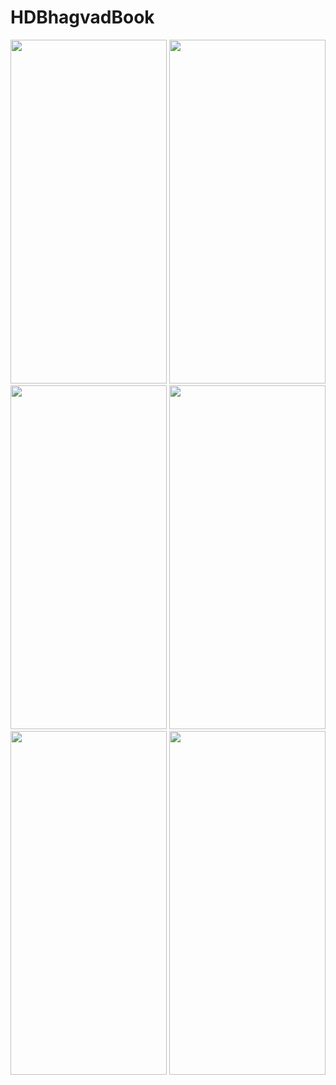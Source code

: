 # HDBhagvadBook

<img src="https://github.com/user-attachments/assets/f2aed646-ace7-4282-b144-e1b18e1d5cb3" width="250" height="550">
<img src="https://github.com/user-attachments/assets/062c41fc-3489-481a-b260-8ca852da446e" width="250" height="550">
<img src="https://github.com/user-attachments/assets/54d46f9a-b351-406e-9fab-c69df537a32e" width="250" height="550">
<img src="https://github.com/user-attachments/assets/8ca8bd76-09fb-45ba-8a84-f2962abf190b" width="250" height="550">
<img src="https://github.com/user-attachments/assets/1586b9b0-187d-4adc-b18d-121b23bb0ec8" width="250" height="550">
<img src="https://github.com/user-attachments/assets/596f719d-ac78-4b26-91d9-c683131dccce" width="250" height="550">
